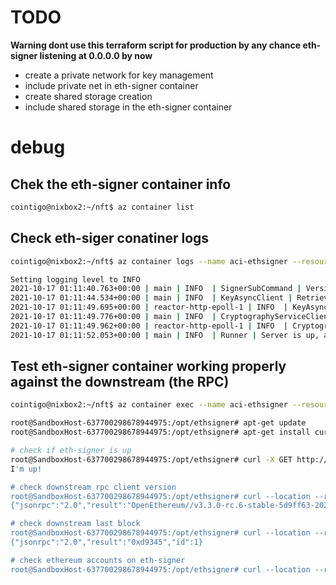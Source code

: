 # TODO
**Warning dont use this terraform script for production by any chance eth-signer listening at 0.0.0.0 by now**
- create a private network for key management
- include private net in eth-signer container
- create shared storage creation
- include shared storage in the eth-signer container
   

# debug

## Chek the eth-signer container info
```bash
cointigo@nixbox2:~/nft$ az container list
```

## Check eth-siger conatiner logs

```bash
cointigo@nixbox2:~/nft$ az container logs --name aci-ethsigner --resource-group rg-ethsigner-eastus

Setting logging level to INFO
2021-10-17 01:11:40.763+00:00 | main | INFO  | SignerSubCommand | Version = ethsigner/v21.3.0/linux-x86_64/-na-openjdk64bitservervm-java-11
2021-10-17 01:11:44.534+00:00 | main | INFO  | KeyAsyncClient | Retrieving key - key-ethsigner
2021-10-17 01:11:49.695+00:00 | reactor-http-epoll-1 | INFO  | KeyAsyncClient | Retrieved key - key-ethsigner
2021-10-17 01:11:49.776+00:00 | main | INFO  | CryptographyServiceClient | Retrieving key - key-ethsigner
2021-10-17 01:11:49.962+00:00 | reactor-http-epoll-1 | INFO  | CryptographyServiceClient | Retrieved key - key-ethsigner
2021-10-17 01:11:52.053+00:00 | main | INFO  | Runner | Server is up, and listening on 8545
```



## Test eth-signer container working properly against the downstream (the RPC)

```bash
cointigo@nixbox2:~/nft$ az container exec --name aci-ethsigner --resource-group rg-ethsigner-eastus --exec-command "/bin/bash"

root@SandboxHost-637700298678944975:/opt/ethsigner# apt-get update
root@SandboxHost-637700298678944975:/opt/ethsigner# apt-get install curl

# check if eth-signer is up
root@SandboxHost-637700298678944975:/opt/ethsigner# curl -X GET http://127.0.0.1:8545/upcheck
I'm up!

# check downstream rpc client version 
root@SandboxHost-637700298678944975:/opt/ethsigner# curl --location --request POST 'http://127.0.0.1:8545' --header 'Content-Type: application/json' --data-raw '{  "jsonrpc":"2.0", "method":"web3_clientVersion", "params":[], "id":1 }'
{"jsonrpc":"2.0","result":"OpenEthereum//v3.3.0-rc.6-stable-5d9ff63-20210804/x86_64-linux-gnu/rustc1.52.1","id":1}

# check downstream last block
root@SandboxHost-637700298678944975:/opt/ethsigner# curl --location --request POST 'http://127.0.0.1:8545' --header 'Content-Type: application/json' --data-raw '{  "jsonrpc":"2.0", "method":"eth_blockNumber", "params":[], "id":1 }'
{"jsonrpc":"2.0","result":"0xd9345","id":1}

# check ethereum accounts on eth-signer
root@SandboxHost-637700298678944975:/opt/ethsigner# curl --location --request POST 'http://127.0.0.1:8545' --header 'Content-Type: application/json' --data-raw '{  "jsonrpc":"2.0", "method":"eth_accounts", "params":[], "id":1 }'
```
